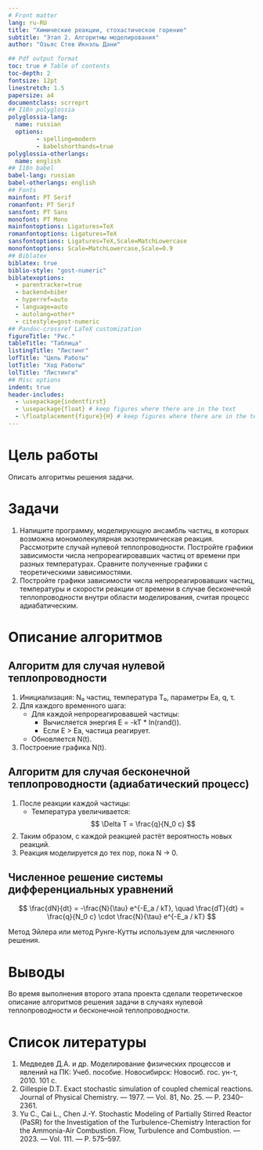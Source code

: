 ```yaml
---
# Front matter
lang: ru-RU
title: "Химические реакции, стохастическое горение"
subtitle: "Этап 2. Алгоритмы моделирования"
author: "Озьяс Стев Икнэль Дани"

## Pdf output format
toc: true # Table of contents
toc-depth: 2
fontsize: 12pt
linestretch: 1.5
papersize: a4
documentclass: scrreprt
## I18n polyglossia
polyglossia-lang:
  name: russian
  options:
        - spelling=modern
        - babelshorthands=true
polyglossia-otherlangs:
  name: english
## I18n babel
babel-lang: russian
babel-otherlangs: english
## Fonts
mainfont: PT Serif
romanfont: PT Serif
sansfont: PT Sans
monofont: PT Mono
mainfontoptions: Ligatures=TeX
romanfontoptions: Ligatures=TeX
sansfontoptions: Ligatures=TeX,Scale=MatchLowercase
monofontoptions: Scale=MatchLowercase,Scale=0.9
## Biblatex
biblatex: true
biblio-style: "gost-numeric"
biblatexoptions:
  - parentracker=true
  - backend=biber
  - hyperref=auto
  - language=auto
  - autolang=other*
  - citestyle=gost-numeric
## Pandoc-crossref LaTeX customization
figureTitle: "Рис."
tableTitle: "Таблица"
listingTitle: "Листинг"
lofTitle: "Цель Работы"
lotTitle: "Ход Работы"
lolTitle: "Листинги"
## Misc options
indent: true
header-includes:
  - \usepackage{indentfirst}
  - \usepackage{float} # keep figures where there are in the text
  - \floatplacement{figure}{H} # keep figures where there are in the text
---
```


# Цель работы

Описать алгоритмы решения задачи.

# Задачи

1. Напишите программу, моделирующую ансамбль частиц, в которых возможна мономолекулярная экзотермическая реакция. Рассмотрите случай нулевой теплопроводности. Постройте графики зависимости числа непрореагировавших частиц от времени при разных
температурах. Сравните полученные графики с теоретическими зависимостями.
2. Постройте графики зависимости числа непрореагировавших частиц, температуры и скорости реакции от времени в случае бесконечной теплопроводности внутри области моделирования, считая процесс адиабатическим.

# Описание алгоритмов

## Алгоритм для случая нулевой теплопроводности

1. Инициализация: N₀ частиц, температура T₀, параметры Ea, q, τ.
2. Для каждого временного шага:
   - Для каждой непрореагировавшей частицы:
     - Вычисляется энергия E = -kT * ln(rand()).
     - Если E > Ea, частица реагирует.
   - Обновляется N(t).
3. Построение графика N(t).

## Алгоритм для случая бесконечной теплопроводности (адиабатический процесс)

1. После реакции каждой частицы:
   - Температура увеличивается: 
     $$
     \Delta T = \frac{q}{N_0 c}
     $$
2. Таким образом, с каждой реакцией растёт вероятность новых реакций.
3. Реакция моделируется до тех пор, пока N → 0.

## Численное решение системы дифференциальных уравнений

$$
\frac{dN}{dt} = -\frac{N}{\tau} e^{-E_a / kT}, \quad
\frac{dT}{dt} = \frac{q}{N_0 c} \cdot \frac{N}{\tau} e^{-E_a / kT}
$$

Метод Эйлера или метод Рунге-Кутты используем для численного решения.

# Выводы

Во время выполнения второго этапа проекта сделали теоретическое описание алгоритмов решения задачи в случаях нулевой теплопроводности и бесконечной теплопроводности.

# Список литературы

1. Медведев Д.А. и др. Моделирование физических процессов и явлений на ПК: Учеб. пособие. Новосибирск: Новосиб. гос. ун-т, 2010. 101 с.
2. Gillespie D.T. Exact stochastic simulation of coupled chemical reactions. Journal of Physical Chemistry. — 1977. — Vol. 81, No. 25. — P. 2340–2361.
3. Yu C., Cai L., Chen J.-Y. Stochastic Modeling of Partially Stirred Reactor (PaSR) for the Investigation of the Turbulence-Chemistry Interaction for the Ammonia-Air Combustion. Flow, Turbulence and Combustion. — 2023. — Vol. 111. — P. 575–597.
